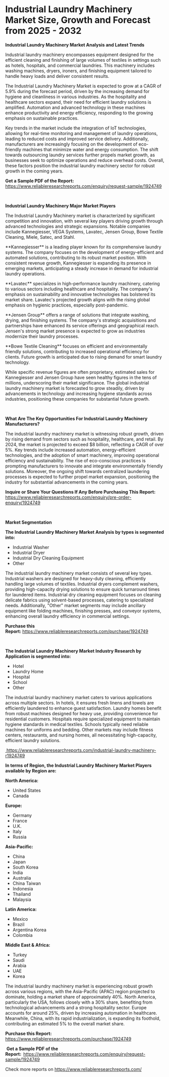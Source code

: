 <p><h1>Industrial Laundry Machinery Market Size, Growth and Forecast from 2025 - 2032</h1></p><p><strong>Industrial Laundry Machinery Market Analysis and Latest Trends</strong></p>
<p><p>Industrial laundry machinery encompasses equipment designed for the efficient cleaning and finishing of large volumes of textiles in settings such as hotels, hospitals, and commercial laundries. This machinery includes washing machines, dryers, ironers, and finishing equipment tailored to handle heavy loads and deliver consistent results.</p><p>The Industrial Laundry Machinery Market is expected to grow at a CAGR of 5.9% during the forecast period, driven by the increasing demand for hygiene and cleanliness in various industries. As the hospitality and healthcare sectors expand, their need for efficient laundry solutions is amplified. Automation and advanced technology in these machines enhance productivity and energy efficiency, responding to the growing emphasis on sustainable practices.</p><p>Key trends in the market include the integration of IoT technologies, allowing for real-time monitoring and management of laundry operations, leading to reduced costs and improved service delivery. Additionally, manufacturers are increasingly focusing on the development of eco-friendly machines that minimize water and energy consumption. The shift towards outsourcing laundry services further propels market growth, as businesses seek to optimize operations and reduce overhead costs. Overall, these factors position the industrial laundry machinery sector for robust growth in the coming years.</p></p>
<p><strong>Get a Sample PDF of the Report:&nbsp;</strong> <a href="https://www.reliableresearchreports.com/enquiry/request-sample/1924749?utm_campaign=3213&utm_medium=2&utm_source=Github&utm_content=ia&utm_term=28032025&utm_id=industrial-laundry-machinery">https://www.reliableresearchreports.com/enquiry/request-sample/1924749</a></p>
<p>&nbsp;</p>
<p><strong>Industrial Laundry Machinery Major Market Players</strong></p>
<p><p>The Industrial Laundry Machinery market is characterized by significant competition and innovation, with several key players driving growth through advanced technologies and strategic expansions. Notable companies include Kannegiesser, VEGA Systems, Lavatec, Jensen Group, Bowe Textile Cleaning, Miele, Satec, and Stahl.</p><p>**Kannegiesser** is a leading player known for its comprehensive laundry systems. The company focuses on the development of energy-efficient and automated solutions, contributing to its robust market position. With consistent revenue growth, Kannegiesser is expanding its presence in emerging markets, anticipating a steady increase in demand for industrial laundry operations.</p><p>**Lavatec** specializes in high-performance laundry machinery, catering to various sectors including healthcare and hospitality. The company's emphasis on sustainability and innovative technologies has bolstered its market share. Lavatec's projected growth aligns with the rising global emphasis on hygienic practices, especially post-pandemic.</p><p>**Jensen Group** offers a range of solutions that integrate washing, drying, and finishing systems. The company's strategic acquisitions and partnerships have enhanced its service offerings and geographical reach. Jensen's strong market presence is expected to grow as industries modernize their laundry processes.</p><p>**Bowe Textile Cleaning** focuses on efficient and environmentally friendly solutions, contributing to increased operational efficiency for clients. Future growth is anticipated due to rising demand for smart laundry technology.</p><p>While specific revenue figures are often proprietary, estimated sales for Kannegiesser and Jensen Group have seen healthy figures in the tens of millions, underscoring their market significance. The global industrial laundry machinery market is forecasted to grow steadily, driven by advancements in technology and increasing hygiene standards across industries, positioning these companies for substantial future growth.</p></p>
<p>&nbsp;</p>
<p><strong>What Are The Key Opportunities For Industrial Laundry Machinery Manufacturers?</strong></p>
<p><p>The industrial laundry machinery market is witnessing robust growth, driven by rising demand from sectors such as hospitality, healthcare, and retail. By 2024, the market is projected to exceed $8 billion, reflecting a CAGR of over 5%. Key trends include increased automation, energy-efficient technologies, and the adoption of smart machinery, improving operational efficiency and sustainability. The rise of eco-conscious practices is prompting manufacturers to innovate and integrate environmentally friendly solutions. Moreover, the ongoing shift towards centralized laundering processes is expected to further propel market expansion, positioning the industry for substantial advancements in the coming years.</p></p>
<p><strong>Inquire or Share Your Questions If Any Before Purchasing This Report:</strong> <a href="https://www.reliableresearchreports.com/enquiry/pre-order-enquiry/1924749?utm_campaign=3213&utm_medium=2&utm_source=Github&utm_content=ia&utm_term=28032025&utm_id=industrial-laundry-machinery">https://www.reliableresearchreports.com/enquiry/pre-order-enquiry/1924749</a></p>
<p>&nbsp;</p>
<p><strong>Market Segmentation</strong></p>
<p><strong>The Industrial Laundry Machinery Market Analysis by types is segmented into:</strong></p>
<p><ul><li>Industrial Washer</li><li>Industrial Dryer</li><li>Industrial Dry Cleaning Equipment</li><li>Other</li></ul></p>
<p><p>The industrial laundry machinery market consists of several key types. Industrial washers are designed for heavy-duty cleaning, efficiently handling large volumes of textiles. Industrial dryers complement washers, providing high-capacity drying solutions to ensure quick turnaround times for laundered items. Industrial dry cleaning equipment focuses on cleaning delicate fabrics using solvent-based processes, catering to specialized needs. Additionally, "Other" market segments may include ancillary equipment like folding machines, finishing presses, and conveyor systems, enhancing overall laundry efficiency in commercial settings.</p></p>
<p><strong>Purchase this Report:&nbsp;</strong><a href="https://www.reliableresearchreports.com/purchase/1924749?utm_campaign=3213&utm_medium=2&utm_source=Github&utm_content=ia&utm_term=28032025&utm_id=industrial-laundry-machinery">https://www.reliableresearchreports.com/purchase/1924749</a></p>
<p>&nbsp;</p>
<p><strong>The Industrial Laundry Machinery Market Industry Research by Application is segmented into:</strong></p>
<p><ul><li>Hotel</li><li>Laundry Home</li><li>Hospital</li><li>School</li><li>Other</li></ul></p>
<p><p>The industrial laundry machinery market caters to various applications across multiple sectors. In hotels, it ensures fresh linens and towels are efficiently laundered to enhance guest satisfaction. Laundry homes benefit from robust machines designed for heavy use, providing convenience for residential customers. Hospitals require specialized equipment to maintain hygiene standards in medical textiles. Schools typically need reliable machines for uniforms and bedding. Other markets may include fitness centers, restaurants, and nursing homes, all necessitating high-capacity, efficient laundry solutions.</p></p>
<p><a href="https://www.reliableresearchreports.com/industrial-laundry-machinery-r1924749?utm_campaign=3213&utm_medium=2&utm_source=Github&utm_content=ia&utm_term=28032025&utm_id=industrial-laundry-machinery">&nbsp;https://www.reliableresearchreports.com/industrial-laundry-machinery-r1924749</a></p>
<p><strong>In terms of Region, the Industrial Laundry Machinery Market Players available by Region are:</strong></p>
<p>
    <p> <strong> North America: </strong>
        <ul>
            <li>United States</li>
            <li>Canada</li>
        </ul>
        </p> 
    <p> <strong> Europe: </strong>
        <ul>
            <li>Germany</li>
            <li>France</li>
            <li>U.K.</li>
            <li>Italy</li>
            <li>Russia</li>
        </ul>
        </p> 
    <p> <strong> Asia-Pacific: </strong>
        <ul>
            <li>China</li>
            <li>Japan</li>
            <li>South Korea</li>
            <li>India</li>
            <li>Australia</li>
            <li>China Taiwan</li>
            <li>Indonesia</li>
            <li>Thailand</li>
            <li>Malaysia</li>
        </ul>
        </p> 
    <p> <strong> Latin America: </strong>
        <ul>
            <li>Mexico</li>
            <li>Brazil</li>
            <li>Argentina Korea</li>
            <li>Colombia</li>
        </ul>
        </p> 
    <p> <strong> Middle East & Africa: </strong>
        <ul>
            <li>Turkey</li>
            <li>Saudi</li>
            <li>Arabia</li>
            <li>UAE</li>
            <li>Korea</li>
        </ul>
    </p>
    </p>
<p><p>The industrial laundry machinery market is experiencing robust growth across various regions, with the Asia-Pacific (APAC) region projected to dominate, holding a market share of approximately 40%. North America, particularly the USA, follows closely with a 30% share, benefiting from technological advancements and a strong hospitality sector. Europe accounts for around 25%, driven by increasing automation in healthcare. Meanwhile, China, with its rapid industrialization, is expanding its foothold, contributing an estimated 5% to the overall market share.</p></p>
<p><strong>Purchase this Report: </strong><a href="https://www.reliableresearchreports.com/purchase/1924749?utm_campaign=3213&utm_medium=2&utm_source=Github&utm_content=ia&utm_term=28032025&utm_id=industrial-laundry-machinery">https://www.reliableresearchreports.com/purchase/1924749</a></p>
<p>&nbsp;<strong>Get a Sample PDF of the Report:&nbsp;&nbsp;</strong><a href="https://www.reliableresearchreports.com/enquiry/request-sample/1924749?utm_campaign=3213&utm_medium=2&utm_source=Github&utm_content=ia&utm_term=28032025&utm_id=industrial-laundry-machinery">https://www.reliableresearchreports.com/enquiry/request-sample/1924749</a></p>
<p><strong></strong></p>
<p>Check more reports on <a href="https://www.reliableresearchreports.com/?utm_campaign=3213&utm_medium=2&utm_source=Github&utm_content=ia&utm_term=28032025&utm_id=industrial-laundry-machinery">https://www.reliableresearchreports.com/</a></p>